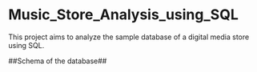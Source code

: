 # Music_Store_Analysis_using_SQL
This project aims to analyze the sample database of a digital media store using SQL.

##Schema of the database##
